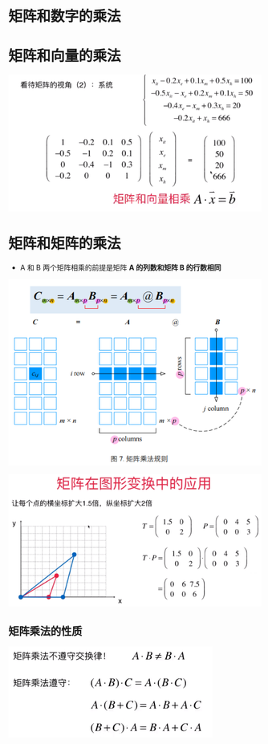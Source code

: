 # 矩阵和数字的乘法

# 矩阵和向量的乘法
![](../photo/Pasted%20image%2020240208193215.png)
# 矩阵和矩阵的乘法
- A 和 B 两个矩阵相乘的前提是矩阵 **A 的列数和矩阵 B 的行数相同**

![](../photo/Pasted%20image%2020240208194203.png)

![](../photo/Pasted%20image%2020240208194445.png)
## 矩阵乘法的性质
![](../photo/Pasted%20image%2020240208195006.png)
